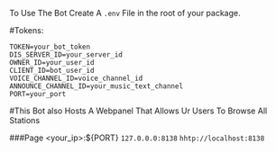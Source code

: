 To Use The Bot Create A `.env` File in the root of your package.

#Tokens:
```env
TOKEN=your_bot_token
DIS_SERVER_ID=your_server_id
OWNER_ID=your_user_id
CLIENT_ID=bot_user_id
VOICE_CHANNEL_ID=voice_channel_id
ANNOUNCE_CHANNEL_ID=your_music_text_channel
PORT=your_port
```
#This Bot also Hosts A Webpanel 
That Allows Ur Users To Browse All Stations 

###Page <your_ip>:${PORT}
`127.0.0.0:8138` 
`hhtp://localhost:8138`
